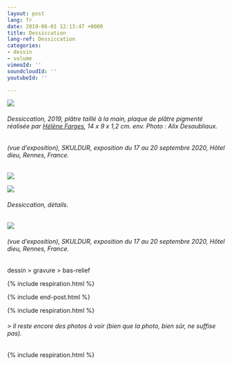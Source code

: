 ```yaml
---
layout: post
lang: fr
date: 2019-06-01 12:13:47 +0000
title: Dessiccation
lang-ref: Dessiccation
categories:
- dessin
- volume
vimeoId: ''
soundcloudId: ''
youtubeId: ''

---
```

![](/mepierdoparaver/imgs/disseccation-01.jpg)

###### _Dessiccation_, 2019, plâtre taillé à la main, plaque de plâtre pigmenté réalisée par [Hélène Farges](http://base.ddab.org/helene-farges), 14 x 9 x 1,2 cm. env. Photo : Alix Desaubliaux.

###### (vue d’exposition), _SKULDUR_, exposition du 17 au 20 septembre 2020, Hôtel dieu, Rennes, France.

![](/mepierdoparaver/imgs/disseccation-02.jpg)

![](/mepierdoparaver/imgs/disseccation-03.jpg)

###### _Dessiccation_, détails.

![](/mepierdoparaver/imgs/disseccation-04.jpg)

###### (vue d’exposition), _SKULDUR_, exposition du 17 au 20 septembre 2020, Hôtel dieu, Rennes, France.

dessin > gravure > bas-relief

{% include respiration.html %}

{% include end-post.html %}

{% include respiration.html %}

###### _> Il reste encore des photos à voir (bien que la photo, bien sûr, ne suffise pas)._

{% include respiration.html %}